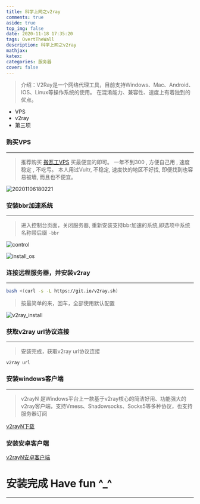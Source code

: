 ```yaml
---
title: 科学上网之v2ray
comments: true
aside: true
top_img: false
date: 2020-11-18 17:35:20
tags: OvertTheWall
description: 科学上网之v2ray
mathjax:
katex:
categories: 服务器
cover: false
---
```

> 介绍：V2Ray是一个网络代理工具，目前支持Windows、Mac、Android、IOS、Linux等操作系统的使用。
> 在混淆能力、兼容性、速度上有着独到的优点。
* VPS
* v2ray
* 第三项

### 购买VPS
--- 
> 推荐购买 [搬瓦工VPS](https://bwh88.net/) 买最便宜的即可。 一年不到300 , 方便自己用 , 速度稳定 , 不吃亏。
> 本人用过Vultr, 不稳定, 速度快的地区不好找, 即便找到也容易被墙, 而且也不便宜。

![20201106180221](http://img.huaxianyi.com/huaxianyi/微信图片_20201106180221.png)

### 安装bbr加速系统
---
> 进入控制台页面，关闭服务器, 重新安装支持bbr加速的系统,即选项中系统名称带后缀  `-bbr`

![control](http://img.huaxianyi.com/huaxianyi/control.png)

![install_os](http://img.huaxianyi.com/huaxianyi/install_os.png)

### 连接远程服务器，并安装v2ray
---
```bash
bash <(curl -s -L https://git.io/v2ray.sh)
```

> 按最简单的来，回车，全部使用默认配置

![v2ray_install](http://img.huaxianyi.com/blog/v2ray_install.png)


### 获取v2ray url协议连接
---
> 安装完成，获取v2ray url协议连接

```
v2ray url
```

### 安装windows客户端
---
> v2rayN 是Windows平台上一款基于v2ray核心的简洁好用、功能强大的v2ray客户端，支持Vmess、Shadowsocks、Socks5等多种协议，也支持服务器订阅

[v2rayN下载](https://github.com/v2fly/v2ray-core/releases/tag/v4.32.0)

### 安装安卓客户端

[v2rayN安卓客户端](https://github.com/2dust/v2rayNG/releases/tag/1.4.11)

# 安装完成 Have fun ^_^ 
---
